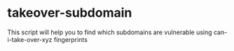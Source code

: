 # takeover-subdomain
This script will help you to find which subdomains are vulnerable using can-i-take-over-xyz fingerprints
